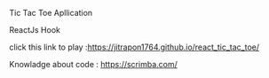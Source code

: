 Tic Tac Toe Apllication

ReactJs Hook

click this link to play :https://jitrapon1764.github.io/react_tic_tac_toe/

Knowladge about code : https://scrimba.com/
